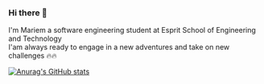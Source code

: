 ### Hi there 👋

I'm Mariem a software engineering student at Esprit School of Engineering and Technology  
I'am always ready to engage in a new adventures and take on new challenges 🔥🔥

[![Anurag's GitHub stats](https://github-readme-stats.vercel.app/api?username=mariem-BM)](https://github.com/anuraghazra/github-readme-stats)
